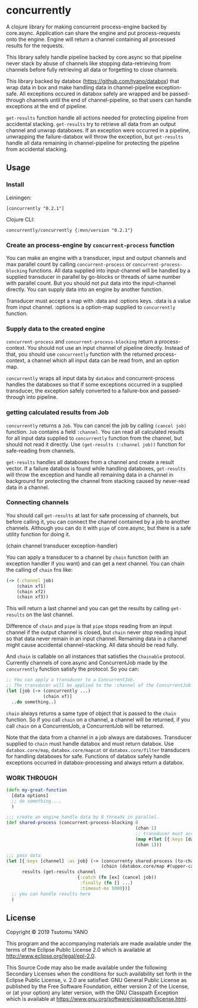 # concurrently

A clojure library for making concurrent process-engine backed by core.async.
Application can share the engine and put process-requests onto the engine.
Engine will return a channel containing all processed results for the requests.

This library safely handle pipeline backed by core.async so that pipeline never
stack by abuse of channels like stopping data-retrieving from channels before
fully retrieving all data or forgetting to close channels.

This library backed by databox (https://github.com/tyano/databox) that wrap data in
box and make handling data in channel-pipeline exception-safe. All exceptions
occured in databox safely are wrapped and be passed-through channels until the end
of channel-pipeline, so that users can handle exceptions at the end of pipeline.

`get-results` function handle all actions needed for protecting pipeline from
accidental stacking. `get-results` try to retrieve all data from an output channel
and unwrap databoxes. If an exception were occurred in a pipeline, unwrapping the failure-databox will
throw the exception, but `get-results` handle all data remaining in channel-pipeline for
protecting the pipeline from accidental stacking.

## Usage

### Install

Leiningen:
```
[concurrently "0.2.1"]
```

Clojure CLI:
```
concurrently/concurrently {:mvn/version "0.2.1"}
```

### Create an process-engine by `concurrent-process` function

You can make an engine with a transducer, input and output channels and max parallel count by
calling `concurrent-process` or `concurrent-process-blocking` functions.
All data supplied into input-channel will be handled by a supplied transducer in parallel by
go-blocks or threads of same number with parallel count.
But you should not put data into the input-channel directly.
You can supply data into an engine by another function.

Transducer must accept a map with :data and :options keys.
:data is a value from input channel.
:options is a option-map supplied to `concurrently` function.


### Supply data to the created engine

`concurrent-process` and `concurrent-process-blocking` return a process-context.
You should not use an input channel of pipeline directly.
Instead of that, you should use `concurrently` function with the returned process-context,
a channel which all input data can be read from, and an option map.

`concurrently` wraps all input data by `databox` and concurrent-process handles
the databoxes so that if some exceptions occurred in a supplied transducer, the exception safely
converted to a failure-box and passed-through into pipeline.

### getting calculated results from Job

`concurrently` returns a `Job`. You can cancel the job by calling `(cancel job)` function.
`Job` contains a field `:channel`. You can read all calculated results for all input data supplied to
`concurrently` function from the channel, but should not read it directly.
Use `(get-results (:channel job))` function for safe-reading from channels.

`get-results` handles all databoxes from a channel and create a result vector.
If a failure databox is found while handling databoxes, `get-results` will throw the exception and
handle all remaining data in a channel in background for protecting the channel from stacking caused by
never-read data in a channel.


### Connecting channels

You should call `get-results` at last for safe processing of channels, but before calling it, you can connect
the channel contained by a job to another channels. Although you can do it with `pipe` of core.async,
but there is a safe utility function for doing it.

(chain channel transducer exception-handler)

You can apply a transducer to a channel by `chain` function (with an exception handler if you want) and can get a next channel.
You can chain the calling of `chain` fns like:

```clojure
(-> (:channel job)
    (chain xf1)
    (chain xf2)
    (chain xf3))
```

This will return a last channel and you can get the results by calling `get-results` on the last channel.

Difference of `chain` and `pipe` is that `pipe` stops reading from an input channel if the output channel is closed,
but `chain` never stop reading input so that data never remain in an input channel.
Remaining data in a channel might cause accidental channel-stacking. All data should be read fully.

And `chain` is callable on all instances that satisfies the `Chainable` protocol. Currently channels of core.async and ConcurrentJob made by the `concurrently` function satisfy the protocol. So you can:

```clojure
;; You can apply a transducer to a ConcurrentJob.
;; The transducer will be applied to the :channel of the ConcurrentJob.
(let [job (-> (concurrently ...)
              (chain xf)]
  ..do something..)
```

`chain` always returns a same type of object that is passed to the `chain` function. So if you call `chain` on a channel, a channel will be returned, if you call `chain` on a ConcurrentJob, a ConcurrentJob will be returned.

Note that the data from a channel in a job always are databoxes. Transducer supplied to `chain` must handle
databox and must return databox. Use `databox.core/map`, `databox.core/mapcat` or `databox.core/filter` transducers
for handling databoxes for safe.
Functions of databox safely handle exceptions occurred in databox-processing and always return a databox.


### WORK THROUGH

```clojure
(defn my-great-function
  [data options]
  ;; do something....
  )

;;; create an engine handle data by 8 threads in parallel.
(def shared-process (concurrent-process-blocking 8
                                                 (chan 1)
                                                 ;; transducer must accept a map with :data and :options keys
                                                 (map #(let [{:keys [data options]}] (my-great-function data options))
                                                 (chan 1)))

;;; pass data
(let [{:keys [channel] :as job} (-> (concurrenty shared-process (to-chan [:a :b :c]) {:option-to-function true})
                                    (chain (databox.core/map #(upper-case %))))
      results (get-results channel
                           {:catch (fn [ex] (cancel job))
                            :finally (fn [] ...)
                            :timeout-ms 5000})]
  ;; you can handle results here
  )
```

## License

Copyright © 2019 Tsutomu YANO

This program and the accompanying materials are made available under the
terms of the Eclipse Public License 2.0 which is available at
http://www.eclipse.org/legal/epl-2.0.

This Source Code may also be made available under the following Secondary
Licenses when the conditions for such availability set forth in the Eclipse
Public License, v. 2.0 are satisfied: GNU General Public License as published by
the Free Software Foundation, either version 2 of the License, or (at your
option) any later version, with the GNU Classpath Exception which is available
at https://www.gnu.org/software/classpath/license.html.

